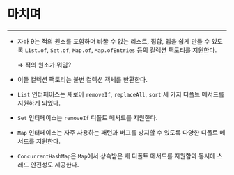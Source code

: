 # 마치며

---

- 자바 9는 적의 원소를 포함하며 바꿀 수 없는 리스트, 집합, 맵을 쉽게 만들 수 있도록 `List.of`, `Set.of`, `Map.of`, `Map.ofEntries` 등의 컬렉션 팩토리를 지원한다.

  ⇒ 적의 원소가 뭐임?

- 이들 컬렉션 팩토리는 불변 컬렉션 객체를 반환한다.
- `List` 인터페이스는 새로이 `removeIf`, `replaceAll`, `sort` 세 가지 디폴트 메서드를 지원하게 되었다.
- `Set` 인터페이스는 `removeIf` 디폴트 메서드를 지원한다.
- `Map` 인터페이스는 자주 사용하는 패턴과 버그를 방지할 수 있도록 다양한 디폴트 메서드를 지원한다.
- `ConcurrentHashMap`은 `Map`에서 상속받은 새 디폴트 메서드를 지원함과 동시에 스레드 안전성도 제공한다.